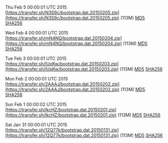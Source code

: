 Thu Feb  5 00:00:01 UTC 2015 [https://transfer.sh/N3S9c/bootstrap.dat.20150205.zip](https://transfer.sh/N3S9c/bootstrap.dat.20150205.zip) (113M) [MD5](https://transfer.sh/jCz8g/md5.txt) [SHA256](https://transfer.sh/16oiUK/sha256.txt)

Wed Feb  4 00:00:01 UTC 2015 [https://transfer.sh/mN4NQ/bootstrap.dat.20150204.zip](https://transfer.sh/mN4NQ/bootstrap.dat.20150204.zip) (113M) [MD5](https://transfer.sh/2fwAd/md5.txt) [SHA256](https://transfer.sh/8L4mR/sha256.txt)

Tue Feb  3 00:00:01 UTC 2015 [https://transfer.sh/lUpKw/bootstrap.dat.20150203.zip](https://transfer.sh/lUpKw/bootstrap.dat.20150203.zip) (113M) [MD5](https://transfer.sh/zBoy5/md5.txt) [SHA256](https://transfer.sh/gPxBl/sha256.txt)

Mon Feb  2 00:00:01 UTC 2015 [https://transfer.sh/2AAAJ/bootstrap.dat.20150202.zip](https://transfer.sh/2AAAJ/bootstrap.dat.20150202.zip) (113M) [MD5](https://transfer.sh/QpVOG/md5.txt) [SHA256](https://transfer.sh/173uHy/sha256.txt)

Sun Feb  1 00:00:02 UTC 2015 [https://transfer.sh/IkcHZ/bootstrap.dat.20150201.zip](https://transfer.sh/IkcHZ/bootstrap.dat.20150201.zip) (113M) [MD5](https://transfer.sh/pJnoi/md5.txt) [SHA256](https://transfer.sh/2SH3U/sha256.txt)

Sat Jan 31 00:00:01 UTC 2015 [https://transfer.sh/12Q77k/bootstrap.dat.20150131.zip](https://transfer.sh/12Q77k/bootstrap.dat.20150131.zip) (113M) [MD5](https://transfer.sh/Dp0BO/md5.txt) [SHA256](https://transfer.sh/H9JwJ/sha256.txt)

